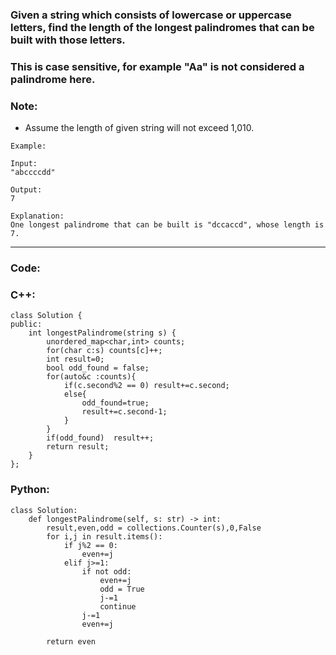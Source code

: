 ### Given a string which consists of lowercase or uppercase letters, find the length of the longest palindromes that can be built with those letters.

### This is case sensitive, for example "Aa" is not considered a palindrome here.

### Note:
- Assume the length of given string will not exceed 1,010.

```
Example:

Input:
"abccccdd"

Output:
7

Explanation:
One longest palindrome that can be built is "dccaccd", whose length is 7.
```

---

### Code:

### C++:

```
class Solution {
public:
    int longestPalindrome(string s) {
        unordered_map<char,int> counts;
        for(char c:s) counts[c]++;
        int result=0;
        bool odd_found = false;
        for(auto&c :counts){
            if(c.second%2 == 0) result+=c.second;
            else{
                odd_found=true;
                result+=c.second-1;
            }
        }
        if(odd_found)  result++;
        return result;
    }
};
```

### Python:

```
class Solution:
    def longestPalindrome(self, s: str) -> int:
        result,even,odd = collections.Counter(s),0,False
        for i,j in result.items():
            if j%2 == 0:
                even+=j
            elif j>=1:
                if not odd:
                    even+=j
                    odd = True
                    j-=1
                    continue
                j-=1
                even+=j
                
        return even
```
